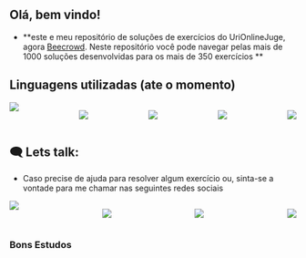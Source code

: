 ## Olá, bem vindo!

- **este e meu repositório de soluções de exercícios do UriOnlineJuge, agora [Beecrowd](https://judge.beecrowd.com/pt "Beecrowd"). Neste repositório você pode navegar pelas mais de 1000 soluções desenvolvidas para os mais de 350 exercícios **

## Linguagens utilizadas (ate o momento)
<div style="display: flex; justify-content: space-between;">
  <a href = "https://go.dev/"><img src="https://img.shields.io/badge/Go-00ADD8?style=for-the-badge&logo=go&logoColor=white" target="_blank"></a>

<a href = "https://www.javascript.com/"><img src="https://img.shields.io/badge/JavaScript-F7DF1E?style=for-the-badge&logo=javascript&logoColor=black" target="_blank"></a>

<a href = "https://www.python.org/"><img src="https://img.shields.io/badge/Python-3776AB?style=for-the-badge&logo=python&logoColor=white" target="_blank"></a>

<a href = "https://www.java.com/pt-BR/"><img src="https://img.shields.io/badge/Java-ED8B00?style=for-the-badge&logo=jva&logoColor=white" target="_blank"></a>

<a href = "https://dart.dev/"><img src="https://img.shields.io/badge/dart-02569B?style=for-the-badge&logo=dart&logoColor=white" target="_blank"></a>

</div>

## 🗨️ Lets talk:

- Caso precise de ajuda para resolver algum exercício ou, sinta-se a vontade para me chamar nas seguintes redes sociais

<div style="display: flex; justify-content: space-between;">
  <a href = "mailto:ruann2707neres@gmail.com"><img src="https://img.shields.io/badge/-Gmail-%23333?style=for-the-badge&logo=gmail&logoColor=white" target="_blank"></a>

  <a href="https://www.linkedin.com/in/ruan-neres//" target="_blank"><img src="https://img.shields.io/badge/-LinkedIn-%230077B5?style=for-the-badge&logo=linkedin&logoColor=white" target="_blank"></a> 

<a href="https://www.instagram.com/ruan_074/" target="_blank"><img src="https://img.shields.io/badge/Instagram-E4405F?style=for-the-badge&logo=instagram&logoColor=white" target="_blank"></a> 
 
<a href="https://discord.com/" target="_blank"><img src="https://img.shields.io/badge/ruanzin3495-20ADD8?style=for-the-badge&logo=discord&logoColor=white" target="_blank"></a> 

</div>

### Bons Estudos

